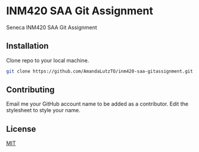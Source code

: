 # INM420 SAA Git Assignment

Seneca INM420 SAA Git Assignment

## Installation

Clone repo to your local machine.

```bash
git clone https://github.com/AmandaLutzTO/inm420-saa-gitassignment.git
```

## Contributing
Email me your GitHub account name to be added as a contributor. Edit the stylesheet to style your name.

## License
[MIT](https://choosealicense.com/licenses/mit/)